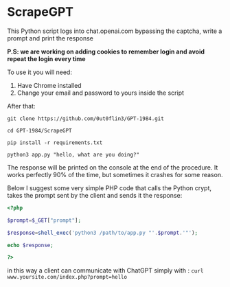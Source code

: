 # ScrapeGPT

This Python script logs into chat.openai.com bypassing the captcha, write a prompt and print the response


**P.S: we are working on adding cookies to remember login and avoid repeat the login every time**





To use it you will need:
1) Have Chrome installed
2) Change your email and password to yours inside the script



After that:

`git clone https://github.com/0ut0flin3/GPT-1984.git`

`cd GPT-1984/ScrapeGPT`

`pip install -r requirements.txt`

`python3 app.py "hello, what are you doing?"`

The response will be printed on the console at the end of the procedure.
It works perfectly 90% of the time, but sometimes it crashes for some reason.

Below I suggest some very simple PHP code that calls the Python crypt, takes the prompt sent by the client and sends it the response:
```php
<?php

$prompt=$_GET["prompt"];

$response=shell_exec('python3 /path/to/app.py "'.$prompt.'"');

echo $response;

?>
```

in this way a client can communicate with ChatGPT simply with : `curl www.yoursite.com/index.php?prompt=hello`

